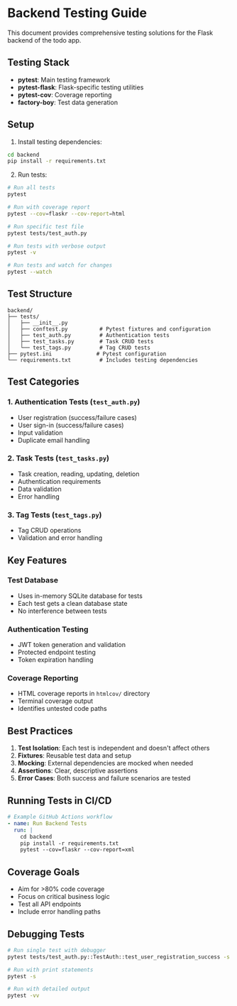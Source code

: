# Backend Testing Guide

This document provides comprehensive testing solutions for the Flask backend of the todo app.

## Testing Stack

- **pytest**: Main testing framework
- **pytest-flask**: Flask-specific testing utilities
- **pytest-cov**: Coverage reporting
- **factory-boy**: Test data generation

## Setup

1. Install testing dependencies:
```bash
cd backend
pip install -r requirements.txt
```

2. Run tests:
```bash
# Run all tests
pytest

# Run with coverage report
pytest --cov=flaskr --cov-report=html

# Run specific test file
pytest tests/test_auth.py

# Run tests with verbose output
pytest -v

# Run tests and watch for changes
pytest --watch
```

## Test Structure

```
backend/
├── tests/
│   ├── __init__.py
│   ├── conftest.py          # Pytest fixtures and configuration
│   ├── test_auth.py         # Authentication tests
│   ├── test_tasks.py        # Task CRUD tests
│   └── test_tags.py         # Tag CRUD tests
├── pytest.ini              # Pytest configuration
└── requirements.txt         # Includes testing dependencies
```

## Test Categories

### 1. Authentication Tests (`test_auth.py`)
- User registration (success/failure cases)
- User sign-in (success/failure cases)
- Input validation
- Duplicate email handling

### 2. Task Tests (`test_tasks.py`)
- Task creation, reading, updating, deletion
- Authentication requirements
- Data validation
- Error handling

### 3. Tag Tests (`test_tags.py`)
- Tag CRUD operations
- Validation and error handling

## Key Features

### Test Database
- Uses in-memory SQLite database for tests
- Each test gets a clean database state
- No interference between tests

### Authentication Testing
- JWT token generation and validation
- Protected endpoint testing
- Token expiration handling

### Coverage Reporting
- HTML coverage reports in `htmlcov/` directory
- Terminal coverage output
- Identifies untested code paths

## Best Practices

1. **Test Isolation**: Each test is independent and doesn't affect others
2. **Fixtures**: Reusable test data and setup
3. **Mocking**: External dependencies are mocked when needed
4. **Assertions**: Clear, descriptive assertions
5. **Error Cases**: Both success and failure scenarios are tested

## Running Tests in CI/CD

```yaml
# Example GitHub Actions workflow
- name: Run Backend Tests
  run: |
    cd backend
    pip install -r requirements.txt
    pytest --cov=flaskr --cov-report=xml
```

## Coverage Goals

- Aim for >80% code coverage
- Focus on critical business logic
- Test all API endpoints
- Include error handling paths

## Debugging Tests

```bash
# Run single test with debugger
pytest tests/test_auth.py::TestAuth::test_user_registration_success -s

# Run with print statements
pytest -s

# Run with detailed output
pytest -vv
``` 
